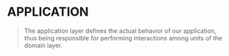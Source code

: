 # APPLICATION
> The application layer defines the actual behavior of our application, thus being responsible for performing interactions among units of the domain layer.

